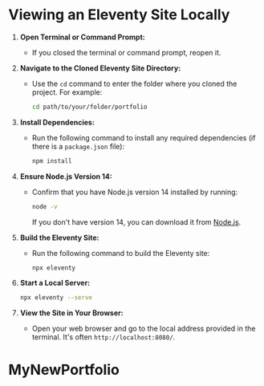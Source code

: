 # Viewing an Eleventy Site Locally


1. **Open Terminal or Command Prompt:**
   - If you closed the terminal or command prompt, reopen it.

2. **Navigate to the Cloned Eleventy Site Directory:**
   - Use the `cd` command to enter the folder where you cloned the project. For example:
     ```bash
     cd path/to/your/folder/portfolio
     ```

3. **Install Dependencies:**
   - Run the following command to install any required dependencies (if there is a `package.json` file):
     ```bash
     npm install
     ```

4. **Ensure Node.js Version 14:**
   - Confirm that you have Node.js version 14 installed by running:
     ```bash
     node -v
     ```
     If you don't have version 14, you can download it from [Node.js](https://nodejs.org/).

5. **Build the Eleventy Site:**
   - Run the following command to build the Eleventy site:
     ```bash
     npx eleventy
     ```

6. **Start a Local Server:**
 
     ```bash
     npx eleventy --serve
     ```

7. **View the Site in Your Browser:**
   - Open your web browser and go to the local address provided in the terminal. It's often `http://localhost:8080/`.


# MyNewPortfolio
